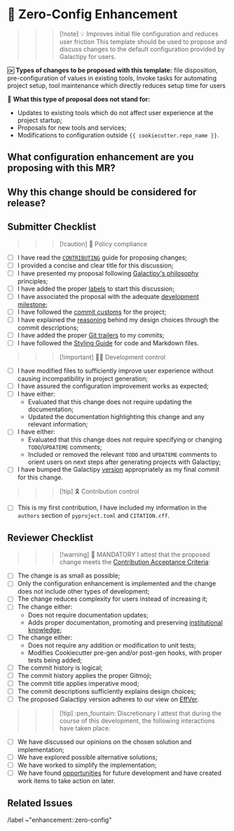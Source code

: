 # :school_satchel: Zero-Config Enhancement

>>> [!note] :bulb: Improves initial file configuration and reduces user friction
This template should be used to propose and discuss changes to the default configuration provided by Galactipy for users.

:ok: **Types of changes to be proposed with this template:** file disposition, pre-configuration of values in existing tools, Invoke tasks for automating project setup, tool maintenance which directly reduces setup time for users

:no_good: **What this type of proposal does not stand for:**

- Updates to existing tools which do not affect user experience at the project startup;
- Proposals for new tools and services;
- Modifications to configuration outside `{{ cookiecutter.repo_name }}`.
>>>

## What configuration enhancement are you proposing with this MR?

<!-- Describe WHAT your proposal refers to, with as much detail as possible -->

## Why this change should be considered for release?

<!--
  Defend the reasons why this change is important moving forward
  Why should the configuration change?
  Does it remove the need to act on a TODO comment specified in the generated template?
  Does it make features clearer and more accessible for usage?
  What benefits does it bring to users?
  What would be considered a successful outcome for this development from your perspective?

  Feel free to bring some of your personal experience as a Galactipy user to let us understand the circumstances that led to this proposal
-->

## Submitter Checklist

<!-- Mark complying items as they are delivered -->

>>> [!caution] :scroll: Policy compliance

- [ ] I have read the [`CONTRIBUTING`][1] guide for proposing changes;
- [ ] I provided a concise and clear title for this discussion;
- [ ] I have presented my proposal following [Galactipy's philosophy][2] principles;
- [ ] I have added the proper [labels][3] to start this discussion;
- [ ] I have associated the proposal with the adequate [development milestone][4];
- [ ] I have followed the [commit customs][5] for the project;
- [ ] I have explained the [reasoning][6] behind my design choices through the commit descriptions;
- [ ] I have added the proper [Git trailers][7] to my commits;
- [ ] I have followed the [Styling Guide][8] for code and Markdown files.
>>>

>>> [!important] :technologist: Development control

- [ ] I have modified files to sufficiently improve user experience without causing incompatibility in project generation;
- [ ] I have assured the configuration improvement works as expected;
- [ ] I have either:
  - Evaluated that this change does not require updating the documentation;
  - Updated the documentation highlighting this change and any relevant information;
- [ ] I have either:
  - Evaluated that this change does not require specifying or changing `TODO`/`UPDATEME` comments;
  - Included or removed the relevant `TODO` and `UPDATEME` comments to orient users on next steps after generating projects with Galactipy;
- [ ] I have bumped the Galactipy [version][9] appropriately as my final commit for this change.
>>>

>>> [!tip] :reminder_ribbon: Contribution control

- [ ] This is my first contribution, I have included my information in the `authors` section of `pyproject.toml` and `CITATION.cff`.
>>>

[1]: https://gitlab.com/galactipy/galactipy/-/blob/master/CONTRIBUTING.md#speaking_head-proposing-changes-as-a-developer
[2]: https://gitlab.com/galactipy/galactipy/-/blob/master/CONTRIBUTING.md#book-our-philosophy
[3]: https://gitlab.com/galactipy/galactipy/-/labels
[4]: https://gitlab.com/galactipy/galactipy/-/milestones
[5]: https://gitlab.com/galactipy/galactipy/-/blob/master/CONTRIBUTING.md#commit-customs
[6]: https://gitlab.com/galactipy/galactipy/-/blob/master/CONTRIBUTING.md#say-why-not-just-what
[7]: https://gitlab.com/galactipy/galactipy/-/blob/master/CONTRIBUTING.md#git-trailers
[8]: https://gitlab.com/galactipy/galactipy/-/blob/master/CONTRIBUTING.md#styling
[9]: https://gitlab.com/galactipy/galactipy/-/blob/master/CONTRIBUTING.md#versioning-customs

## Reviewer Checklist

>>> [!warning] :passport_control: MANDATORY
I attest that the proposed change meets the [Contribution Acceptance Criteria][10]:

- [ ] The change is as small as possible;
- [ ] Only the configuration enhancement is implemented and the change does not include other types of development;
- [ ] The change reduces complexity for users instead of increasing it;
- [ ] The change either:
  - Does not require documentation updates;
  - Adds proper documentation, promoting and preserving [institutional knowledge][11];
- [ ] The change either:
  - Does not require any addition or modification to unit tests;
  - Modifies Cookiecutter pre-gen and/or post-gen hooks, with proper tests being added;
- [ ] The commit history is logical;
- [ ] The commit history applies the proper Gitmoji;
- [ ] The commit title applies imperative mood;
- [ ] The commit descriptions sufficiently explains design choices;
- [ ] The proposed Galactipy version adheres to our view on [EffVer][9].
>>>

>>> [!tip] :pen_fountain: Discretionary
I attest that during the course of this development, the following interactions have taken place:

- [ ] We have discussed our opinions on the chosen solution and implementation;
- [ ] We have explored possible alternative solutions;
- [ ] We have worked to simplify the implementation;
- [ ] We have found [opportunities][12] for future development and have created work items to take action on later.
>>>

[10]: https://gitlab.com/galactipy/galactipy/-/blob/master/CONTRIBUTING.md#contribution-acceptance-criteria
[11]: https://www.teachfloor.com/elearning-glossary/institutional-knowledge
[12]: https://gitlab.com/galactipy/galactipy/-/blob/master/CONTRIBUTING.md#sharing-insights-drives-progress

## Related Issues
<!-- DO NOT ADD CONTENT BELOW THIS LINE -->

/label ~"enhancement::zero-config"
